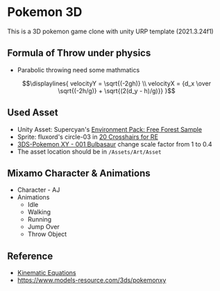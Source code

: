# Pokemon 3D

This is a 3D pokemon game clone with unity URP template (2021.3.24f1)

## Formula of Throw under physics 
* Parabolic throwing need some mathmatics
```math
\displaylines{
  velocityY = \sqrt{(-2gh)} \\ 
  velocityX = {d_x \over \sqrt{(-2h/g)} + \sqrt{(2(d_y - h)/g)}}
}
```

## Used Asset
* Unity Asset: Supercyan's [Environment Pack: Free Forest Sample](https://assetstore.unity.com/packages/3d/vegetation/environment-pack-free-forest-sample-168396)
* Sprite: fluxord's circle-03 in [20 Crosshairs for RE](https://opengameart.org/content/20-crosshairs-for-re)
* [3DS-Pokemon XY - 001 Bulbasaur](https://www.models-resource.com/download/9318/) change scale factor from 1 to 0.4
* The asset location should be in `/Assets/Art/Asset`

## Mixamo Character & Animations
* Character - AJ
* Animations
  * Idle
  * Walking
  * Running
  * Jump Over
  * Throw Object

## Reference
* [Kinematic Equations](https://youtu.be/v1V3T5BPd7E)
* https://www.models-resource.com/3ds/pokemonxy